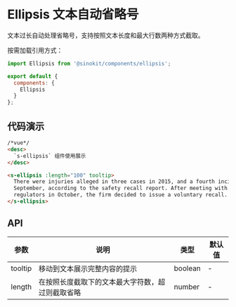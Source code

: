 # Ellipsis 文本自动省略号

文本过长自动处理省略号，支持按照文本长度和最大行数两种方式截取。

按需加载引用方式：

```javascript
import Ellipsis from '@sinokit/components/ellipsis';

export default {
  components: {
    Ellipsis
  }
};
```

## 代码演示

```html
/*vue*/
<desc>
  `s-ellipsis` 组件使用展示
</desc>

<s-ellipsis :length="100" tooltip>
  There were injuries alleged in three cases in 2015, and a fourth incident in
  September, according to the safety recall report. After meeting with US
  regulators in October, the firm decided to issue a voluntary recall.
</s-ellipsis>
```

## API

| 参数    | 说明                                             | 类型    | 默认值 |
| ------- | ------------------------------------------------ | ------- | ------ |
| tooltip | 移动到文本展示完整内容的提示                     | boolean | -      |
| length  | 在按照长度截取下的文本最大字符数，超过则截取省略 | number  | -      |
